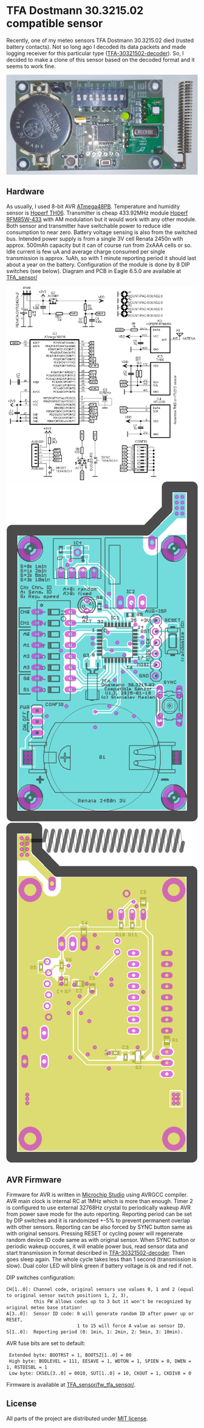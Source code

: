 # TFA Dostmann 30.3215.02 compatible sensor

Recently, one of my meteo sensors TFA Dostmann 30.3215.02 died (rusted battery contacts). 
Not so long ago I decoded its data packets and made logging receiver for this particular type ([TFA-30321502-decoder](https://github.com/smaslan/TFA-30321502-decoder)). 
So, I decided to make a clone of this sensor based on the decoded format and it seems to work fine.

![./img/pic_01_prev.jpg](./img/pic_01.jpg)

## Hardware

As usually, I used 8-bit AVR [ATmega48PB](https://www.microchip.com/en-us/product/atmega48pb).
Temperature and humidity sensor is [Hoperf TH06](https://www.hoperf.com/sensor/temperature_sensor/TH06.html).
Transmitter is cheap 433.92MHz module [Hoperf RFM85W-433](https://datasheet4u.com/datasheet-pdf/HOPERF/RFM85W-433D/pdf.php?id=748076) with AM modulation but it would work with any other module.
Both sensor and transmitter have switchable power to reduce idle consumption to near zero. Battery voltage sensing is also from the switched bus.
Intended power supply is from a single 3V cell Renata 2450n with approx. 500mAh capacity but it can of course run from 2xAAA cells or so.
Idle current is few uA and average charge consumed per single transmission is approx. 1uAh, so with 1 minute reporting period it should last about a year on the battery.
Configuration of the module is done by 8 DIP switches (see below).
Diagram and PCB in Eagle 6.5.0 are available at [TFA_sensor/](./TFA_sensor/) 

![Circuit diagram](./img/circuit_diagram.png)
![PCB top](./img/pcb_top.png)
![PCB bottom](./img/pcb_bottom.png)

## AVR Firmware

Firmware for AVR is written in [Microchip Studio](https://www.microchip.com/en-us/tools-resources/develop/microchip-studio) using AVRGCC compiler. 
AVR main clock is internal RC at 1MHz which is more than enough. Timer 2 is configured to use external 32768Hz crystal to periodically wakeup AVR from power save mode for the auto reporting.
Reporting period can be set by DIP switches and it is randomized +-5% to prevent permanent overlap with other sensors. Reporting can be also forced by SYNC button same as with original sensors.
Pressing RESET or cycling power will regenerate random device ID code same as with original sensor. 
When SYNC button or periodic wakeup occures, it will enable power bus, read sensor data and start transmission in format described in 
[TFA-30321502-decoder](https://github.com/smaslan/TFA-30321502-decoder). Then goes sleep again. The whole cycle takes less than 1 second (transmission is slow).
Dual color LED will blink green if battery voltage is ok and red if not.

DIP switches configuration:
```
CH[1..0]: Channel code, original sensors use values 0, 1 and 2 (equal to original sensor switch positions 1, 2, 3), 
          this FW allows codes up to 3 but it won't be recognized by original meteo base station!
A[3..0]:  Sensor ID code: 0 will generate random ID after power up or RESET,
                          1 to 15 will force A value as sensor ID.
S[1..0]:  Reporting period (0: 1min, 1: 2min, 2: 5min, 3: 10min).                             
```

AVR fuse bits are set to default:
```
 Extended byte: BOOTRST = 1, BOOTSZ[1..0] = 00 
 High byte: BODLEVEL = 111, EESAVE = 1, WDTON = 1, SPIEN = 0, DWEN = 1, RSTDISBL = 1
 Low byte: CKSEL[3..0] = 0010, SUT[1..0] = 10, CKOUT = 1, CKDIV8 = 0
```
Firmware is available at [TFA_sensor/fw_tfa_sensor/](./TFA_sensor/fw_tfa_sensor).

## License
All parts of the project are distributed under [MIT license](./LICENSE.txt).
